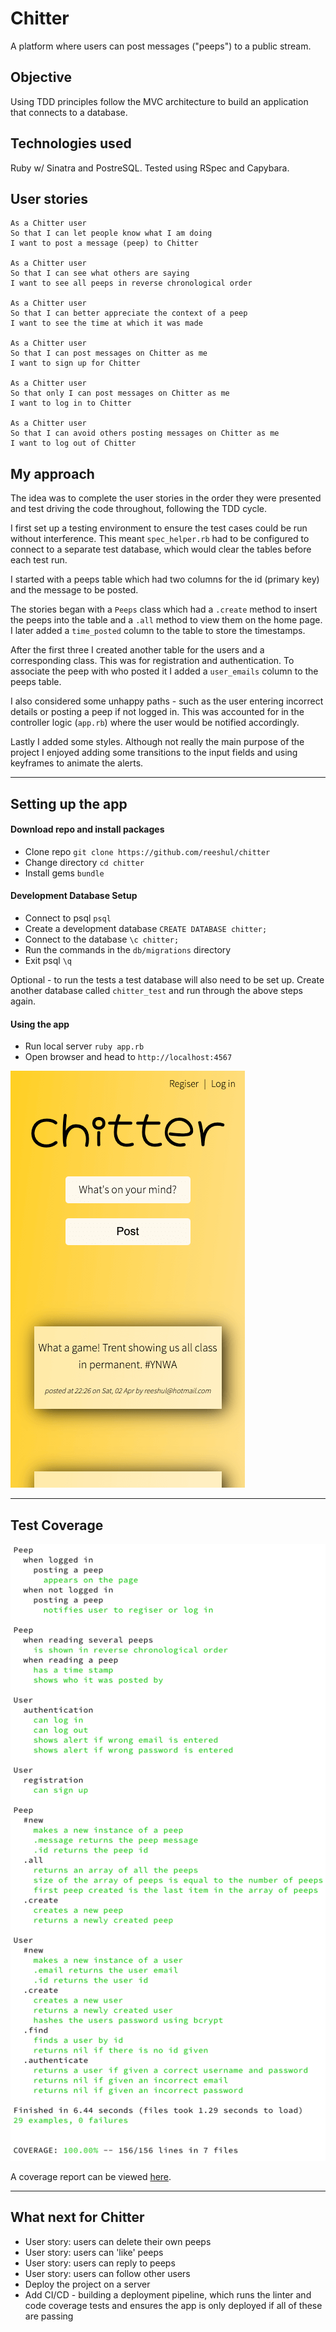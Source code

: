 # Chitter

A platform where users can post messages ("peeps") to a public stream.

## Objective

Using TDD principles follow the MVC architecture to build an application that connects to a database.

## Technologies used

Ruby w/ Sinatra and PostreSQL. Tested using RSpec and Capybara.

## User stories

```
As a Chitter user
So that I can let people know what I am doing
I want to post a message (peep) to Chitter

As a Chitter user
So that I can see what others are saying
I want to see all peeps in reverse chronological order

As a Chitter user
So that I can better appreciate the context of a peep
I want to see the time at which it was made

As a Chitter user
So that I can post messages on Chitter as me
I want to sign up for Chitter

As a Chitter user
So that only I can post messages on Chitter as me
I want to log in to Chitter

As a Chitter user
So that I can avoid others posting messages on Chitter as me
I want to log out of Chitter
```

## My approach

The idea was to complete the user stories in the order they were presented and test driving the code throughout, following the TDD cycle.

I first set up a testing environment to ensure the test cases could be run without interference. This meant `spec_helper.rb` had to be configured to connect to a separate test database, which would clear the tables before each test run.

I started with a peeps table which had two columns for the id (primary key) and the message to be posted.

The stories began with a `Peeps` class which had a `.create` method to insert the peeps into the table and a `.all` method to view them on the home page. I later added a `time_posted` column to the table to store the timestamps.

After the first three I created another table for the users and a corresponding class. This was for registration and authentication. To associate the peep with who posted it I added a `user_emails` column to the peeps table.

I also considered some unhappy paths - such as the user entering incorrect details or posting a peep if not logged in. This was accounted for in the controller logic (`app.rb`) where the user would be notified accordingly.

Lastly I added some styles. Although not really the main purpose of the project I enjoyed adding some transitions to the input fields and using keyframes to animate the alerts.

---

## Setting up the app

#### Download repo and install packages

- Clone repo `git clone https://github.com/reeshul/chitter`
- Change directory `cd chitter`
- Install gems `bundle`

#### Development Database Setup

- Connect to psql `psql`
- Create a development database `CREATE DATABASE chitter;`
- Connect to the database `\c chitter;`
- Run the commands in the `db/migrations` directory
- Exit psql `\q`

Optional - to run the tests a test database will also need to be set up. Create another database called `chitter_test` and run through the above steps again.

#### Using the app

- Run local server `ruby app.rb`
- Open browser and head to `http://localhost:4567`

![image](./demo/chitter.png)

---

## Test Coverage

![image](./demo/coverage.png)

A coverage report can be viewed [here](./demo/coverage-report.html).

---

## What next for Chitter

- User story: users can delete their own peeps
- User story: users can 'like' peeps
- User story: users can reply to peeps
- User story: users can follow other users
- Deploy the project on a server
- Add CI/CD - building a deployment pipeline, which runs the linter and code coverage tests and ensures the app is only deployed if all of these are passing
